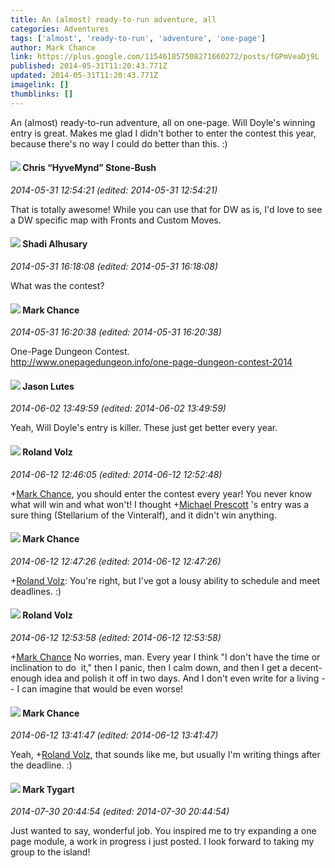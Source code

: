 ```yaml
---
title: An (almost) ready-to-run adventure, all
categories: Adventures
tags: ['almost', 'ready-to-run', 'adventure', 'one-page']
author: Mark Chance
link: https://plus.google.com/115461857508271660272/posts/fGPmVeaDj9L
published: 2014-05-31T11:20:43.771Z
updated: 2014-05-31T11:20:43.771Z
imagelink: []
thumblinks: []
---
```


An (almost) ready-to-run adventure, all on one-page. Will Doyle&#39;s winning entry is great. Makes me glad I didn&#39;t bother to enter the contest this year, because there&#39;s no way I could do better than this. :)
<div id='comment z13hsjbyfsabchsz404cfd2j1wyuh5n5who'>
  <h4><img src='{{site.baseurl}}//images/avatars/108053817066303198241_photo.jpg'> Chris “HyveMynd” Stone-Bush</h4>
      <p><cite>2014-05-31 12:54:21 (edited: 2014-05-31 12:54:21)</cite></p>
        <p>That is totally awesome! While you can use that for DW as is, I&#39;d love to see a DW specific map with Fronts and Custom Moves.</p>
</div>
        

<div id='comment z13hsjbyfsabchsz404cfd2j1wyuh5n5who'>
  <h4><img src='{{site.baseurl}}//images/avatars/103327399280421334863_photo.jpg'> Shadi Alhusary</h4>
      <p><cite>2014-05-31 16:18:08 (edited: 2014-05-31 16:18:08)</cite></p>
        <p>What was the contest?</p>
</div>
        

<div id='comment z13hsjbyfsabchsz404cfd2j1wyuh5n5who'>
  <h4><img src='{{site.baseurl}}//images/avatars/115461857508271660272_photo.jpg'> Mark Chance</h4>
      <p><cite>2014-05-31 16:20:38 (edited: 2014-05-31 16:20:38)</cite></p>
        <p>One-Page Dungeon Contest.<br /><a href="http://www.onepagedungeon.info/one-page-dungeon-contest-2014" class="ot-anchor">http://www.onepagedungeon.info/one-page-dungeon-contest-2014</a></p>
</div>
        

<div id='comment z13hsjbyfsabchsz404cfd2j1wyuh5n5who'>
  <h4><img src='{{site.baseurl}}//images/avatars/115657313205562994919_photo.jpg'> Jason Lutes</h4>
      <p><cite>2014-06-02 13:49:59 (edited: 2014-06-02 13:49:59)</cite></p>
        <p>Yeah, Will Doyle&#39;s entry is killer. These just get better every year.</p>
</div>
        

<div id='comment z13hsjbyfsabchsz404cfd2j1wyuh5n5who'>
  <h4><img src='{{site.baseurl}}//images/avatars/109052561429691879074_photo.jpg'> Roland Volz</h4>
      <p><cite>2014-06-12 12:46:05 (edited: 2014-06-12 12:52:48)</cite></p>
        <p><span class="proflinkWrapper"><span class="proflinkPrefix">+</span><a class="proflink" href="https://plus.google.com/115461857508271660272" oid="115461857508271660272">Mark Chance</a></span>, you should enter the contest every year! You never know what will win and what won&#39;t! I thought <span class="proflinkWrapper"><span class="proflinkPrefix">+</span><a class="proflink" href="https://plus.google.com/101025241405784788544" oid="101025241405784788544">Michael Prescott</a></span> &#39;s entry was a sure thing (Stellarium of the Vinteralf), and it didn&#39;t win anything.</p>
</div>
        

<div id='comment z13hsjbyfsabchsz404cfd2j1wyuh5n5who'>
  <h4><img src='{{site.baseurl}}//images/avatars/115461857508271660272_photo.jpg'> Mark Chance</h4>
      <p><cite>2014-06-12 12:47:26 (edited: 2014-06-12 12:47:26)</cite></p>
        <p><span class="proflinkWrapper"><span class="proflinkPrefix">+</span><a class="proflink" href="https://plus.google.com/109052561429691879074" oid="109052561429691879074">Roland Volz</a></span>: You&#39;re right, but I&#39;ve got a lousy ability to schedule and meet deadlines. :)</p>
</div>
        

<div id='comment z13hsjbyfsabchsz404cfd2j1wyuh5n5who'>
  <h4><img src='{{site.baseurl}}//images/avatars/109052561429691879074_photo.jpg'> Roland Volz</h4>
      <p><cite>2014-06-12 12:53:58 (edited: 2014-06-12 12:53:58)</cite></p>
        <p><span class="proflinkWrapper"><span class="proflinkPrefix">+</span><a class="proflink" href="https://plus.google.com/115461857508271660272" oid="115461857508271660272">Mark Chance</a></span> No worries, man. Every year I think &quot;I don&#39;t have the time or inclination to do  it,&quot; then I panic, then I calm down, and then I get a decent-enough idea and polish it off in two days. And I don&#39;t even write for a living -- I can imagine that would be even worse!</p>
</div>
        

<div id='comment z13hsjbyfsabchsz404cfd2j1wyuh5n5who'>
  <h4><img src='{{site.baseurl}}//images/avatars/115461857508271660272_photo.jpg'> Mark Chance</h4>
      <p><cite>2014-06-12 13:41:47 (edited: 2014-06-12 13:41:47)</cite></p>
        <p>Yeah, <span class="proflinkWrapper"><span class="proflinkPrefix">+</span><a class="proflink" href="https://plus.google.com/109052561429691879074" oid="109052561429691879074">Roland Volz</a></span>, that sounds like me, but usually I&#39;m writing things after the deadline. :)</p>
</div>
        

<div id='comment z13hsjbyfsabchsz404cfd2j1wyuh5n5who'>
  <h4><img src='{{site.baseurl}}//images/avatars/118088719859349999400_photo.jpg'> Mark Tygart</h4>
      <p><cite>2014-07-30 20:44:54 (edited: 2014-07-30 20:44:54)</cite></p>
        <p>Just wanted to say, wonderful job. You inspired me to try expanding a one page module, a work in progress i just posted. I look forward to taking my group to the island!</p>
</div>
        